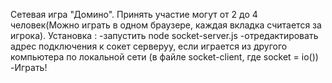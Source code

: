 Сетевая игра "Домино". Принять участие могут от 2 до 4 человек(Можно играть в одном браузере, каждая вкладка считается за игрока). 
Установка : 
-запустить node socket-server.js
-отредактировать адрес подключения к сокет серверуу, если играется из другого компьютера по локальной сети (в файле socket-client, где socket = io())
-Играть!
